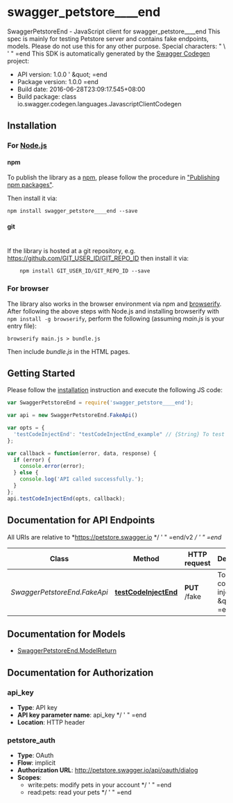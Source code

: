 # swagger_petstore____end

SwaggerPetstoreEnd - JavaScript client for swagger_petstore____end
This spec is mainly for testing Petstore server and contains fake endpoints, models. Please do not use this for any other purpose. Special characters: \" \\   ' \" =end
This SDK is automatically generated by the [Swagger Codegen](https://github.com/swagger-api/swagger-codegen) project:

- API version: 1.0.0  &#39; \&quot; &#x3D;end
- Package version: 1.0.0    &#x3D;end
- Build date: 2016-06-28T23:09:17.545+08:00
- Build package: class io.swagger.codegen.languages.JavascriptClientCodegen

## Installation

### For [Node.js](https://nodejs.org/)

#### npm

To publish the library as a [npm](https://www.npmjs.com/),
please follow the procedure in ["Publishing npm packages"](https://docs.npmjs.com/getting-started/publishing-npm-packages).

Then install it via:

```shell
npm install swagger_petstore____end --save
```

#### git
#
If the library is hosted at a git repository, e.g.
https://github.com/GIT_USER_ID/GIT_REPO_ID
then install it via:

```shell
    npm install GIT_USER_ID/GIT_REPO_ID --save
```

### For browser

The library also works in the browser environment via npm and [browserify](http://browserify.org/). After following
the above steps with Node.js and installing browserify with `npm install -g browserify`,
perform the following (assuming *main.js* is your entry file):

```shell
browserify main.js > bundle.js
```

Then include *bundle.js* in the HTML pages.

## Getting Started

Please follow the [installation](#installation) instruction and execute the following JS code:

```javascript
var SwaggerPetstoreEnd = require('swagger_petstore____end');

var api = new SwaggerPetstoreEnd.FakeApi()

var opts = { 
  'testCodeInjectEnd': "testCodeInjectEnd_example" // {String} To test code injection  ' \" =end
};

var callback = function(error, data, response) {
  if (error) {
    console.error(error);
  } else {
    console.log('API called successfully.');
  }
};
api.testCodeInjectEnd(opts, callback);

```

## Documentation for API Endpoints

All URIs are relative to *https://petstore.swagger.io */ &#39; &quot; &#x3D;end/v2 */ &#39; &quot; &#x3D;end*

Class | Method | HTTP request | Description
------------ | ------------- | ------------- | -------------
*SwaggerPetstoreEnd.FakeApi* | [**testCodeInjectEnd**](docs/FakeApi.md#testCodeInjectEnd) | **PUT** /fake | To test code injection  &#39; \&quot; &#x3D;end


## Documentation for Models

 - [SwaggerPetstoreEnd.ModelReturn](docs/ModelReturn.md)


## Documentation for Authorization


### api_key

- **Type**: API key
- **API key parameter name**: api_key  */ &#39; &quot; &#x3D;end
- **Location**: HTTP header

### petstore_auth

- **Type**: OAuth
- **Flow**: implicit
- **Authorization URL**: http://petstore.swagger.io/api/oauth/dialog
- **Scopes**: 
  - write:pets: modify pets in your account  */ &#39; &quot; &#x3D;end
  - read:pets: read your pets  */ &#39; &quot; &#x3D;end

